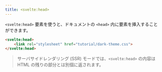 ```yaml
---
title: <svelte:head>
---
```


`<svelte:head>` 要素を使うと、ドキュメントの `<head>` 内に要素を挿入することができます。

```html
<svelte:head>
	<link rel="stylesheet" href="tutorial/dark-theme.css">
</svelte:head>
```

> サーバサイドレンダリング (SSR) モードでは、`<svelte:head>` の内容は HTML の残りの部分とは別個に返されます。